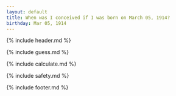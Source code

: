 ```yaml
---
layout: default
title: When was I conceived if I was born on March 05, 1914?
birthday: Mar 05, 1914
---
```


{% include header.md %}

{% include guess.md %}

{% include calculate.md %}

{% include safety.md %}

{% include footer.md %}



